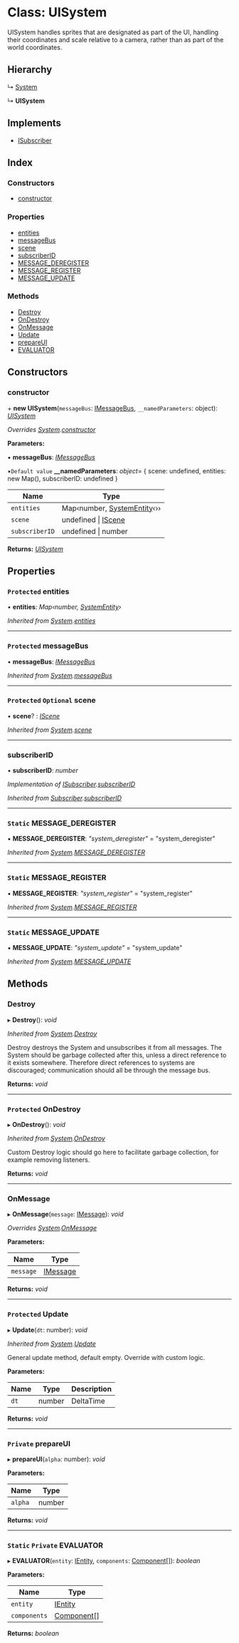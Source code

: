 
# Class: UISystem

UISystem handles sprites that are designated as part of the UI, handling their coordinates and scale
relative to a camera, rather than as part of the world coordinates.

## Hierarchy

  ↳ [System](system.md)

  ↳ **UISystem**

## Implements

* [ISubscriber](../interfaces/isubscriber.md)

## Index

### Constructors

* [constructor](uisystem.md#constructor)

### Properties

* [entities](uisystem.md#protected-entities)
* [messageBus](uisystem.md#protected-messagebus)
* [scene](uisystem.md#protected-optional-scene)
* [subscriberID](uisystem.md#subscriberid)
* [MESSAGE_DEREGISTER](uisystem.md#static-message_deregister)
* [MESSAGE_REGISTER](uisystem.md#static-message_register)
* [MESSAGE_UPDATE](uisystem.md#static-message_update)

### Methods

* [Destroy](uisystem.md#destroy)
* [OnDestroy](uisystem.md#protected-ondestroy)
* [OnMessage](uisystem.md#onmessage)
* [Update](uisystem.md#protected-update)
* [prepareUI](uisystem.md#private-prepareui)
* [EVALUATOR](uisystem.md#static-private-evaluator)

## Constructors

###  constructor

\+ **new UISystem**(`messageBus`: [IMessageBus](../interfaces/imessagebus.md), `__namedParameters`: object): *[UISystem](uisystem.md)*

*Overrides [System](system.md).[constructor](system.md#constructor)*

**Parameters:**

▪ **messageBus**: *[IMessageBus](../interfaces/imessagebus.md)*

▪`Default value`  **__namedParameters**: *object*= { scene: undefined, entities: new Map(), subscriberID: undefined }

Name | Type |
------ | ------ |
`entities` | Map‹number, [SystemEntity](systementity.md)‹›› |
`scene` | undefined &#124; [IScene](../interfaces/iscene.md) |
`subscriberID` | undefined &#124; number |

**Returns:** *[UISystem](uisystem.md)*

## Properties

### `Protected` entities

• **entities**: *Map‹number, [SystemEntity](systementity.md)›*

*Inherited from [System](system.md).[entities](system.md#protected-entities)*

___

### `Protected` messageBus

• **messageBus**: *[IMessageBus](../interfaces/imessagebus.md)*

*Inherited from [System](system.md).[messageBus](system.md#protected-messagebus)*

___

### `Protected` `Optional` scene

• **scene**? : *[IScene](../interfaces/iscene.md)*

*Inherited from [System](system.md).[scene](system.md#protected-optional-scene)*

___

###  subscriberID

• **subscriberID**: *number*

*Implementation of [ISubscriber](../interfaces/isubscriber.md).[subscriberID](../interfaces/isubscriber.md#subscriberid)*

*Inherited from [Subscriber](subscriber.md).[subscriberID](subscriber.md#subscriberid)*

___

### `Static` MESSAGE_DEREGISTER

▪ **MESSAGE_DEREGISTER**: *"system_deregister"* = "system_deregister"

*Inherited from [System](system.md).[MESSAGE_DEREGISTER](system.md#static-message_deregister)*

___

### `Static` MESSAGE_REGISTER

▪ **MESSAGE_REGISTER**: *"system_register"* = "system_register"

*Inherited from [System](system.md).[MESSAGE_REGISTER](system.md#static-message_register)*

___

### `Static` MESSAGE_UPDATE

▪ **MESSAGE_UPDATE**: *"system_update"* = "system_update"

*Inherited from [System](system.md).[MESSAGE_UPDATE](system.md#static-message_update)*

## Methods

###  Destroy

▸ **Destroy**(): *void*

*Inherited from [System](system.md).[Destroy](system.md#destroy)*

Destroy destroys the System and unsubscribes it from all messages.
The System should be garbage collected after this, unless a direct
reference to it exists somewhere. Therefore direct references to
systems are discouraged; communication should all be through the
message bus.

**Returns:** *void*

___

### `Protected` OnDestroy

▸ **OnDestroy**(): *void*

*Inherited from [System](system.md).[OnDestroy](system.md#protected-ondestroy)*

Custom Destroy logic should go here to facilitate garbage collection, for example
removing listeners.

**Returns:** *void*

___

###  OnMessage

▸ **OnMessage**(`message`: [IMessage](../interfaces/imessage.md)): *void*

*Overrides [System](system.md).[OnMessage](system.md#onmessage)*

**Parameters:**

Name | Type |
------ | ------ |
`message` | [IMessage](../interfaces/imessage.md) |

**Returns:** *void*

___

### `Protected` Update

▸ **Update**(`dt`: number): *void*

*Inherited from [System](system.md).[Update](system.md#protected-update)*

General update method, default empty. Override with custom logic.

**Parameters:**

Name | Type | Description |
------ | ------ | ------ |
`dt` | number | DeltaTime  |

**Returns:** *void*

___

### `Private` prepareUI

▸ **prepareUI**(`alpha`: number): *void*

**Parameters:**

Name | Type |
------ | ------ |
`alpha` | number |

**Returns:** *void*

___

### `Static` `Private` EVALUATOR

▸ **EVALUATOR**(`entity`: [IEntity](../interfaces/ientity.md), `components`: [Component](component.md)[]): *boolean*

**Parameters:**

Name | Type |
------ | ------ |
`entity` | [IEntity](../interfaces/ientity.md) |
`components` | [Component](component.md)[] |

**Returns:** *boolean*
